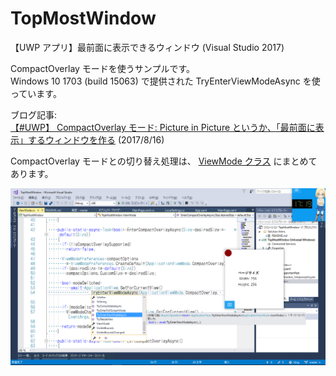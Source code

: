 # TopMostWindow

【UWP アプリ】最前面に表示できるウィンドウ (Visual Studio 2017)

CompactOverlay モードを使うサンプルです。  
Windows 10 1703 (build 15063) で提供された TryEnterViewModeAsync を使っています。  

ブログ記事:  
[【#UWP】 CompactOverlay モード: Picture in Picture というか、「最前面に表示」するウィンドウを作る](http://bluewatersoft.cocolog-nifty.com/blog/2017/08/uwp-compactover.html) (2017/8/16)  

CompactOverlay モードとの切り替え処理は、 [ViewMode クラス](./TopMostWindow/ViewMode.cs) にまとめてあります。


![スクリーンキャプチャー](../images/20170816_CompactOverlayMode01.png)
